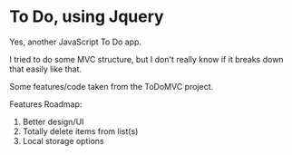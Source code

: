 <h1>To Do, using Jquery</h1>

Yes, another JavaScript To Do app.

I tried to do some MVC structure, but I don't really know if it breaks down that easily like that.

Some features/code taken from the ToDoMVC project.

Features Roadmap:
1. Better design/UI
2. Totally delete items from list(s)
3. Local storage options